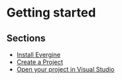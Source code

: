 # Getting started

## Sections
* [Install Evergine](install.md)
* [Create a Project](create_project.md)
* [Open your project in Visual Studio](open_in_vs.md)